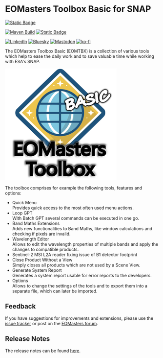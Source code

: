 EOMasters Toolbox Basic for SNAP
===============================
[![Static Badge](https://img.shields.io/badge/%F0%9F%8C%90-eo?style=for-the-badge&logoSize=auto&label=EOMasters&color=262626)](https://www.eomasters.org)

[![Maven Build](https://github.com/eomasters-repos/eomtbx/actions/workflows/mvn-build.yml/badge.svg)](https://github.com/eomasters-repos/eomtbx/actions/workflows/mvn-build.yml)
[![Static Badge](https://img.shields.io/badge/FOR%20ESA%20SNAP-Version%2011-00AA89?labelColor=5A5A5A)](https://step.esa.int/main/)

[![LinkedIn](https://img.shields.io/badge/LinkedIn-0077B5?style=for-the-badge&logo=linkedin&logoColor=white)](https://www.linkedin.com/company/eomasters)
[![Bluesky](https://img.shields.io/badge/Bluesky-0285FF?style=for-the-badge&logo=bluesky&logoColor=fff&labelColor=0285FF)](https://bsky.app/profile/eomasters.org)
[![Mastodon](https://img.shields.io/badge/Mastodon-6364FF?style=for-the-badge&logo=Mastodon&logoColor=white)](https://mastodon.green/@EOMasters)
[![ko-fi](https://img.shields.io/badge/Ko--fi-F16061?style=for-the-badge&logo=ko-fi&logoColor=white)](https://ko-fi.com/eomasters)

The EOMasters Toolbox Basic (EOMTBX) is a collection of various tools which help to ease the daily work and to save
valuable
time while working with ESA's SNAP.

![eomtbx_basic_logo_365.png](src/main/resources/org/eomasters/eomtbx/eomtbx_basic_logo_365.png)

The toolbox comprises for example the following tools, features and options:

* Quick Menu<br>
  Provides quick access to the most often used menu actions.
* Loop GPT<br>
  With Batch GPT several commands can be executed in one go.
* Band Maths Extensions<br>
  Adds new functionalities to Band Maths, like window calculations and checking if pixels are invalid.
* Wavelength Editor<br>
  Allows to edit the wavelength properties of multiple bands and apply the changes to compatible products.
* Sentinel-2 MSI L2A reader fixing issue of B1 detector footprint
* Close Product Without a View<br>
  Simply closes all products which are not used by a Scene View.
* Generate System Report<br>
  Generates a system report usable for error reports to the developers.
* Options<br>
  Allows to change the settings of the tools and to export them into a separate file, which can later be imported.

## Feedback

If you have suggestions for improvements and extensions, please use the 
[issue tracker](https://github.com/eomasters-repos/eomtbx-issues/issues) or post on the [EOMasters forum](https://www.eomasters.org/forum).

## Release Notes

The release notes can be found [here](https://github.com/eomasters-repos/eomtbx/releases).
